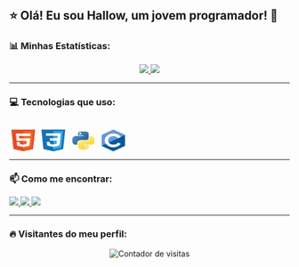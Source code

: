 ## ⭐ Olá! Eu sou Hallow, um jovem programador! 🚀  

### 📊 Minhas Estatísticas:
<div align="center">
  <a href="https://beacons.ai/Hallow303">
    <img height="180em" src="https://github-readme-stats.vercel.app/api?username=Hallow303&show_icons=true&theme=dracula&include_all_commits=true&count_private=true"/>
    <img height="180em" src="https://github-readme-stats.vercel.app/api/top-langs/?username=Hallow303&layout=compact&langs_count=8&theme=dracula"/>
  </a>
</div>

---

### 💻 Tecnologias que uso:
<div style="display: inline_block"><br>
  <img align="center" alt="Hallow-HTML" height="40" width="50" src="https://raw.githubusercontent.com/devicons/devicon/master/icons/html5/html5-original.svg">
  <img align="center" alt="Hallow-CSS" height="40" width="50" src="https://raw.githubusercontent.com/devicons/devicon/master/icons/css3/css3-original.svg">
  <img align="center" alt="Hallow-Python" height="40" width="50" src="https://raw.githubusercontent.com/devicons/devicon/master/icons/python/python-original.svg">
  <img align="center" alt="Hallow-C" height="40" width="50" src="https://raw.githubusercontent.com/devicons/devicon/master/icons/c/c-original.svg">
</div>

---

### 📫 Como me encontrar:
<div>  
  <a href="https://www.youtube.com/@hallow_303" target="_blank">
    <img src="https://img.shields.io/badge/YouTube-FF0000?style=for-the-badge&logo=youtube&logoColor=white">
  </a>

  <a href="https://discord.com/users/1150134130118508634" target="_blank">
    <img src="https://img.shields.io/badge/Discord-7289DA?style=for-the-badge&logo=discord&logoColor=white">
  </a>

  <a href="mailto:hallowtruffler@gmail.com">
    <img src="https://img.shields.io/badge/Gmail-%23333?style=for-the-badge&logo=gmail&logoColor=white">
  </a>
</div>

---

### 🔥 Visitantes do meu perfil:
<div align="center">
  <img src="https://komarev.com/ghpvc/?username=Hallow303&color=blue" alt="Contador de visitas">
</div>
